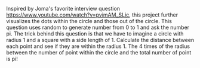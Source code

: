 Inspired by Joma's favorite interview question https://www.youtube.com/watch?v=pvimAM_SLic, this project further visualizes the dots within the circle and those out of the circle.
This question uses random to generate number from 0 to 1 and ask the number pi. 
The trick behind this question is that we have to imagine a circle with radius 1 and a square with a side length of 1.
Calculate the distance between each point and see if they are within the radius 1.
The 4 times of the radius between the number of point within the circle and the total number of point is pi!
